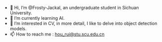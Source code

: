 - 👋 Hi, I’m @Frosty-Jackal, an undergraduate student in Sichuan University.
- 🌱 I’m currently learning AI.
- 👀 I’m interested in CV, in more detail, I like to delve into object detection models.
- 📫 How to reach me : hou_rui@stu.scu.edu.cn
